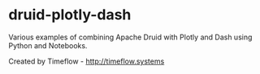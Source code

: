 # druid-plotly-dash

Various examples of combining Apache Druid with Plotly and Dash using Python and Notebooks.

Created by Timeflow - http://timeflow.systems
